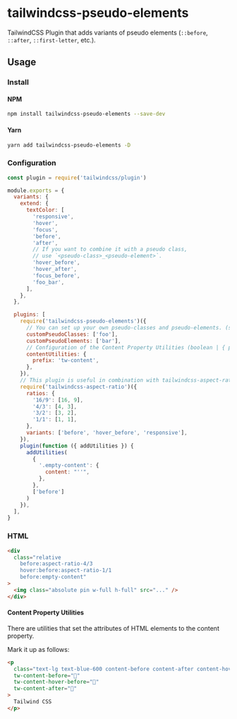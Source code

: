 # tailwindcss-pseudo-elements

TailwindCSS Plugin that adds variants of pseudo elements (`::before`, `::after`, `::first-letter`, etc.).

## Usage

### Install

#### NPM

```sh
npm install tailwindcss-pseudo-elements --save-dev
```

#### Yarn

```sh
yarn add tailwindcss-pseudo-elements -D
```

### Configuration

```js
const plugin = require('tailwindcss/plugin')

module.exports = {
  variants: {
    extend: {
      textColor: [
        'responsive',
        'hover',
        'focus',
        'before',
        'after',
        // If you want to combine it with a pseudo class,
        // use `<pseudo-class>_<pseudo-element>`.
        'hover_before',
        'hover_after',
        'focus_before',
        'foo_bar',
      ],
    },
  },

  plugins: [
    require('tailwindcss-pseudo-elements')({
      // You can set up your own pseudo-classes and pseudo-elements. (string[])
      customPseudoClasses: ['foo'],
      customPseudoElements: ['bar'],
      // Configuration of the Content Property Utilities (boolean | { prefix: string })
      contentUtilities: {
        prefix: 'tw-content',
      },
    }),
    // This plugin is useful in combination with tailwindcss-aspect-ratio.
    require('tailwindcss-aspect-ratio')({
      ratios: {
        '16/9': [16, 9],
        '4/3': [4, 3],
        '3/2': [3, 2],
        '1/1': [1, 1],
      },
      variants: ['before', 'hover_before', 'responsive'],
    }),
    plugin(function ({ addUtilities }) {
      addUtilities(
        {
          '.empty-content': {
            content: "''",
          },
        },
        ['before']
      )
    }),
  ],
}
```

### HTML

```html
<div
  class="relative
    before:aspect-ratio-4/3
    hover:before:aspect-ratio-1/1
    before:empty-content"
>
  <img class="absolute pin w-full h-full" src="..." />
</div>
```

#### Content Property Utilities

There are utilities that set the attributes of HTML elements to the content property.

Mark it up as follows:

```html
<p
  class="text-lg text-blue-600 content-before content-after content-hover-before"
  tw-content-before="🧡"
  tw-content-hover-before="💖"
  tw-content-after="💙️"
>
  Tailwind CSS
</p>
```
